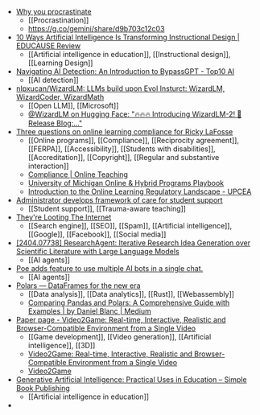 - [Why you procrastinate](https://youtu.be/FWTNMzK9vG4?si=SC5sjY805R59x8qO)
	- [[Procrastination]]
	- https://g.co/gemini/share/d9b703c12c03
- [10 Ways Artificial Intelligence I﻿s Transforming Instructional Design | EDUCAUSE Review](https://er.educause.edu/articles/2023/8/10-ways-artificial-intelligence-is-transforming-instructional-design)
	- [[Artificial intelligence in education]], [[Instructional design]], [[Learning Design]]
- [Navigating AI Detection: An Introduction to BypassGPT - Top10 AI](https://top10ai.tech/bypass-ai-detection-introduction-to-bypassgpt/)
	- [[AI detection]]
- [nlpxucan/WizardLM: LLMs build upon Evol Insturct: WizardLM, WizardCoder, WizardMath](https://github.com/nlpxucan/WizardLM)
	- [[Open LLM]], [[Microsoft]]
	- [@WizardLM on Hugging Face: "🔥🔥🔥 Introducing WizardLM-2! 📙Release Blog:…"](https://huggingface.co/posts/WizardLM/329547800484476)
- [Three questions on online learning compliance for Ricky LaFosse](https://www.insidehighered.com/opinion/blogs/learning-innovation/2024/04/16/three-questions-online-learning-compliance-ricky?mc_cid=5a5598dc24)
	- [[Online programs]], [[Compliance]], [[Reciprocity agreement]], [[FERPA]], [[Accessibility]], [[Students with disabilities]], [[Accreditation]], [[Copyright]], [[Regular and substantive interaction]]
	- [Compliance | Online Teaching](https://onlineteaching.umich.edu/compliance/)
	- [University of Michigan Online & Hybrid Programs Playbook](https://docs.google.com/document/d/1vykpkDeHOurAk4oB4unLxZp7IlNB9UE3H4oxIKGCkDk/mobilebasic)
	- [Introduction to the Online Learning Regulatory Landscape - UPCEA](https://upcea.edu/news/government-affairs/introduction-to-the-online-learning-regulatory-landscape/)
- [Administrator develops framework of care for student support](https://www.insidehighered.com/news/student-success/health-wellness/2024/04/10/administrator-develops-framework-care-student)
	- [[Student support]], [[Trauma-aware teaching]]
- [They're Looting The Internet](https://www.wheresyoured.at/the-great-looting-of-the-internet/)
	- [[Search engine]], [[SEO]], [[Spam]], [[Artificial intelligence]], [[Google]], [[Facebook]], [[Social media]]
- [[2404.07738] ResearchAgent: Iterative Research Idea Generation over Scientific Literature with Large Language Models](https://arxiv.org/abs/2404.07738)
	- [[AI agents]]
- [Poe adds feature to use multiple AI bots in a single chat.](https://bensbites.beehiiv.com/p/poe-adds-feature-use-multiple-ai-bots-single-chat)
	- [[AI agents]]
- [Polars — DataFrames for the new era](https://pola.rs/)
	- [[Data analysis]], [[Data analytics]], [[Rust]], [[Webassembly]]
	- [Comparing Pandas and Polars: A Comprehensive Guide with Examples | by Daniel Blanc | Medium](https://medium.com/@dblancbellido/comparing-pandas-and-polars-a-comprehensive-guide-with-examples-f5461408efe3)
- [Paper page - Video2Game: Real-time, Interactive, Realistic and Browser-Compatible Environment from a Single Video](https://huggingface.co/papers/2404.09833)
	- [[Game development]], [[Video generation]], [[Artificial intelligence]], [[3D]]
	- [Video2Game: Real-time, Interactive, Realistic and Browser-Compatible Environment from a Single Video](https://arxiv.org/abs/2404.09833)
	- [Video2Game](https://video2game.github.io/)
- [Generative Artificial Intelligence: Practical Uses in Education – Simple Book Publishing](https://pressbooks.openedmb.ca/aiineducation/)
	- [[Artificial intelligence in education]]
-